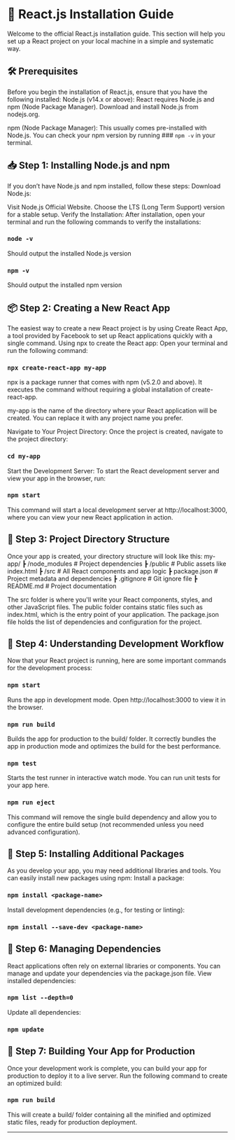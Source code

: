 # 📜 React.js Installation Guide
Welcome to the official React.js installation guide. This section will help you set up a React project on your local machine in a simple and systematic way.

## 🛠️ Prerequisites
Before you begin the installation of React.js, ensure that you have the following installed:
Node.js (v14.x or above): React requires Node.js and npm (Node Package Manager). Download and install Node.js from nodejs.org.

npm (Node Package Manager): This usually comes pre-installed with Node.js. You can check your npm version by running ### `npm -v`
in your terminal.

## 📥 Step 1: Installing Node.js and npm
If you don’t have Node.js and npm installed, follow these steps:
Download Node.js:

Visit Node.js Official Website.
Choose the LTS (Long Term Support) version for a stable setup.
Verify the Installation: After installation, open your terminal and run the following commands to verify the installations:

### `node -v`  

Should output the installed Node.js version
### `npm -v`
Should output the installed npm version

## 📦 Step 2: Creating a New React App
The easiest way to create a new React project is by using Create React App, a tool provided by Facebook to set up React applications quickly with a single command.
Using npx to create the React app: Open your terminal and run the following command:

### `npx create-react-app my-app`
npx is a package runner that comes with npm (v5.2.0 and above). It executes the command without requiring a global installation of create-react-app.

my-app is the name of the directory where your React application will be created. You can replace it with any project name you prefer.

Navigate to Your Project Directory: Once the project is created, navigate to the project directory:

### `cd my-app`
Start the Development Server: To start the React development server and view your app in the browser, run:

### `npm start`
This command will start a local development server at http://localhost:3000, where you can view your new React application in action.

## 📝 Step 3: Project Directory Structure
Once your app is created, your directory structure will look like this:
my-app/
 ┣ /node_modules       # Project dependencies
 ┣ /public             # Public assets like index.html
 ┣ /src                # All React components and app logic
 ┣ package.json        # Project metadata and dependencies
 ┣ .gitignore          # Git ignore file
 ┣ README.md           # Project documentation

The src folder is where you'll write your React components, styles, and other JavaScript files.
The public folder contains static files such as index.html, which is the entry point of your application.
The package.json file holds the list of dependencies and configuration for the project.

## 🚀 Step 4: Understanding Development Workflow
Now that your React project is running, here are some important commands for the development process:

### `npm start`
Runs the app in development mode. Open http://localhost:3000 to view it in the browser.

### `npm run build`
Builds the app for production to the build/ folder. It correctly bundles the app in production mode and optimizes the build for the best performance.

### `npm test`
Starts the test runner in interactive watch mode. You can run unit tests for your app here.

### `npm run eject`
This command will remove the single build dependency and allow you to configure the entire build setup (not recommended unless you need advanced configuration).


## 📝 Step 5: Installing Additional Packages
As you develop your app, you may need additional libraries and tools. You can easily install new packages using npm:
Install a package:

### `npm install <package-name>`

Install development dependencies (e.g., for testing or linting):

### `npm install --save-dev <package-name>`

## 🔄 Step 6: Managing Dependencies
React applications often rely on external libraries or components. You can manage and update your dependencies via the package.json file.
View installed dependencies:

### `npm list --depth=0`

Update all dependencies:

### `npm update`

## 📄 Step 7: Building Your App for Production
Once your development work is complete, you can build your app for production to deploy it to a live server.
Run the following command to create an optimized build:

### `npm run build`

This will create a build/ folder containing all the minified and optimized static files, ready for production deployment.

----------------------------------------------------------------------------------------------------------------------